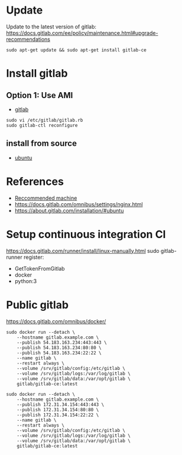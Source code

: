 # Update

Update to the latest version of gitlab:
https://docs.gitlab.com/ee/policy/maintenance.html#upgrade-recommendations

```
sudo apt-get update && sudo apt-get install gitlab-ce

```

# Install gitlab

## Option 1: Use AMI

- [gitlab](https://about.gitlab.com/aws/)

```
sudo vi /etc/gitlab/gitlab.rb
sudo gitlab-ctl reconfigure
```

## install from source

- [ubuntu](https://www.digitalocean.com/community/tutorials/how-to-install-and-configure-gitlab-on-ubuntu-16-04)

# References

- [Reccommended machine](https://docs.gitlab.com/ee/install/requirements.html#cpu)
- https://docs.gitlab.com/omnibus/settings/nginx.html
- https://about.gitlab.com/installation/#ubuntu

# Setup continuous integration CI

https://docs.gitlab.com/runner/install/linux-manually.html
sudo gitlab-runner register:

- GetTokenFromGitlab
- docker
- python:3

# Public gitlab

https://docs.gitlab.com/omnibus/docker/

```
sudo docker run --detach \
    --hostname gitlab.example.com \
    --publish 54.183.163.234:443:443 \
    --publish 54.183.163.234:80:80 \
    --publish 54.183.163.234:22:22 \
    --name gitlab \
    --restart always \
    --volume /srv/gitlab/config:/etc/gitlab \
    --volume /srv/gitlab/logs:/var/log/gitlab \
    --volume /srv/gitlab/data:/var/opt/gitlab \
    gitlab/gitlab-ce:latest
```

```
sudo docker run --detach \
    --hostname gitlab.example.com \
    --publish 172.31.34.154:443:443 \
    --publish 172.31.34.154:80:80 \
    --publish 172.31.34.154:22:22 \
    --name gitlab \
    --restart always \
    --volume /srv/gitlab/config:/etc/gitlab \
    --volume /srv/gitlab/logs:/var/log/gitlab \
    --volume /srv/gitlab/data:/var/opt/gitlab \
    gitlab/gitlab-ce:latest
```
